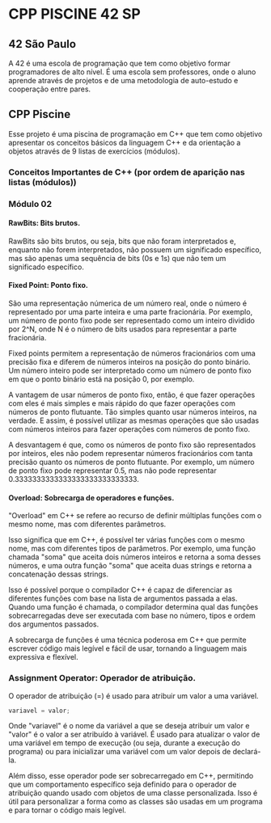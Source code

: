 # CPP PISCINE 42 SP

## 42 São Paulo

A 42 é uma escola de programação que tem como objetivo formar programadores de
alto nível. É uma escola sem professores, onde o aluno aprende através de
projetos e de uma metodologia de auto-estudo e cooperação entre pares.

## CPP Piscine

Esse projeto é uma piscina de programação em C++ que tem como objetivo
apresentar os conceitos básicos da linguagem C++ e da orientação a objetos
através de 9 listas de exercícios (módulos).

### Conceitos Importantes de C++ (por ordem de aparição nas listas (módulos))

### Módulo 02

#### RawBits: Bits brutos.

RawBits são bits brutos, ou seja, bits que não foram interpretados e,
enquanto não forem interpretados, não possuem um significado específico, mas
são apenas uma sequência de bits (0s e 1s) que não tem um significado
específico.

#### Fixed Point: Ponto fixo.

São uma representação númerica de um número real, onde o número é representado
por uma parte inteira e uma parte fracionária. Por exemplo, um número de ponto
fixo pode ser representado como um inteiro dividido por 2^N, onde N é o número
de bits usados para representar a parte fracionária.

Fixed points permitem a representação de números fracionários com uma precisão
fixa e diferem de números inteiros na posição do ponto binário. Um número
inteiro pode ser interpretado como um número de ponto fixo em que o ponto
binário está na posição 0, por exemplo.

A vantagem de usar números de ponto fixo, então, é que fazer operações com
eles é mais simples e mais rápido do que fazer operações com números de ponto
flutuante. Tão simples quanto usar números inteiros, na verdade. E assim, é
possível utilizar as mesmas operações que são usadas com números inteiros para
fazer operações com números de ponto fixo.

A desvantagem é que, como os números de ponto fixo são representados por
inteiros, eles não podem representar números fracionários com tanta precisão
quanto os números de ponto flutuante. Por exemplo, um número de ponto fixo
pode representar 0.5, mas não pode representar 0.3333333333333333333333333333.

#### Overload: Sobrecarga de operadores e funções.

"Overload" em C++ se refere ao recurso de definir múltiplas funções com o mesmo
nome, mas com diferentes parâmetros.

Isso significa que em C++, é possível ter várias funções com o mesmo nome, mas
com diferentes tipos de parâmetros. Por exemplo, uma função chamada "soma" que
 aceita dois números inteiros e retorna a soma desses números, e uma outra
 função "soma" que aceita duas strings e retorna a concatenação dessas strings.

Isso é possível porque o compilador C++ é capaz de diferenciar as diferentes
funções com base na lista de argumentos passada a elas. Quando uma função é
chamada, o compilador determina qual das funções sobrecarregadas deve ser
executada com base no número, tipos e ordem dos argumentos passados.

A sobrecarga de funções é uma técnica poderosa em C++ que permite escrever
código mais legível e fácil de usar, tornando a linguagem mais expressiva e
flexível.

### Assignment Operator: Operador de atribuição.

O operador de atribuição (=) é usado para atribuir um valor a uma variável.

```cpp
variavel = valor;
```

Onde "variavel" é o nome da variável a que se deseja atribuir um valor e "valor"
 é o valor a ser atribuído à variável. É usado para atualizar o valor de uma
 variável em tempo de execução (ou seja, durante a execução do programa) ou para
  inicializar uma variável com um valor depois de declará-la.

Além disso, esse operador pode ser sobrecarregado em C++, permitindo que um
comportamento específico seja definido para o operador de atribuição quando
usado com objetos de uma classe personalizada. Isso é útil para personalizar a
forma como as classes são usadas em um programa e para tornar o código mais
legível.
